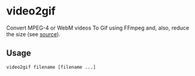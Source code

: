 # video2gif

Convert MPEG-4 or WebM videos To Gif using FFmpeg and, also, reduce the size (see [source](https://www.ubuntubuzz.com/2017/08/convert-mp4-webm-video-to-gif-using-ffmpeg.html)).

## Usage

```sh
video2gif filename [filename ...]
```

